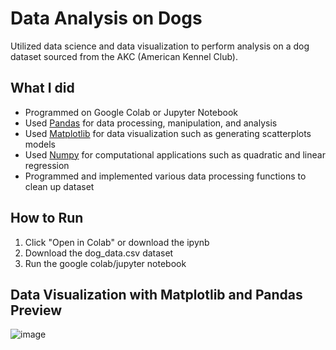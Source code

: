 # Data Analysis on Dogs
Utilized data science and data visualization to perform analysis on a dog dataset sourced from the AKC (American Kennel Club).
 

## What I did
* Programmed on Google Colab or Jupyter Notebook 
* Used [Pandas](https://pandas.pydata.org/) for data processing, manipulation, and analysis
* Used [Matplotlib](https://matplotlib.org/) for data visualization such as generating scatterplots models
* Used [Numpy](https://numpy.org/) for computational applications such as quadratic and linear regression
* Programmed and implemented various data processing functions to clean up dataset


  
    
    
## How to Run 

1. Click "Open in Colab" or download the ipynb 
2. Download the dog_data.csv dataset
3. Run the google colab/jupyter notebook


## Data Visualization with Matplotlib and Pandas Preview  
![image](https://github.com/CharlotteLaw/Data-Science-on-Dogs/assets/69742430/6ad7697a-8401-4447-bc9e-e03dee3f4ded)
